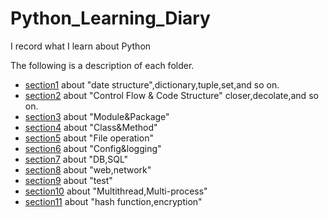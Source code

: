 # Python_Learning_Diary

I record what I learn about Python

The following is a description of each folder.

- [section1](https://github.com/hyuraku/Python_Learning_Diary/tree/master/section1) about "date structure",dictionary,tuple,set,and so on.
- [section2](https://github.com/hyuraku/Python_Learning_Diary/tree/master/section2) about "Control Flow & Code Structure" closer,decolate,and so on.
- [section3](https://github.com/hyuraku/Python_Learning_Diary/tree/master/section3) about "Module&Package"
- [section4](https://github.com/hyuraku/Python_Learning_Diary/tree/master/section4) about "Class&Method"
- [section5](https://github.com/hyuraku/Python_Learning_Diary/tree/master/section5) about "File operation"
- [section6](https://github.com/hyuraku/Python_Learning_Diary/tree/master/section6) about "Config&logging"
- [section7](https://github.com/hyuraku/Python_Learning_Diary/tree/master/section7) about "DB,SQL"
- [section8](https://github.com/hyuraku/Python_Learning_Diary/tree/master/section8) about "web,network"
- [section9](https://github.com/hyuraku/Python_Learning_Diary/tree/master/section9) about "test"
- [section10](https://github.com/hyuraku/Python_Learning_Diary/tree/master/section10) about "Multithread,Multi-process"
- [section11](https://github.com/hyuraku/Python_Learning_Diary/tree/master/section11) about "hash function,encryption"
